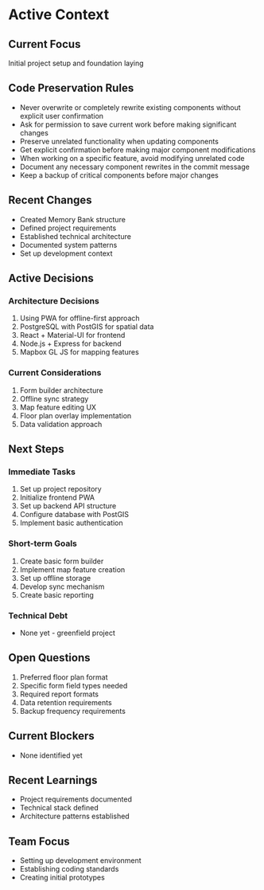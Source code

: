 # Active Context

## Current Focus
Initial project setup and foundation laying

## Code Preservation Rules
- Never overwrite or completely rewrite existing components without explicit user confirmation
- Ask for permission to save current work before making significant changes
- Preserve unrelated functionality when updating components
- Get explicit confirmation before making major component modifications
- When working on a specific feature, avoid modifying unrelated code
- Document any necessary component rewrites in the commit message
- Keep a backup of critical components before major changes

## Recent Changes
- Created Memory Bank structure
- Defined project requirements
- Established technical architecture
- Documented system patterns
- Set up development context

## Active Decisions

### Architecture Decisions
1. Using PWA for offline-first approach
2. PostgreSQL with PostGIS for spatial data
3. React + Material-UI for frontend
4. Node.js + Express for backend
5. Mapbox GL JS for mapping features

### Current Considerations
1. Form builder architecture
2. Offline sync strategy
3. Map feature editing UX
4. Floor plan overlay implementation
5. Data validation approach

## Next Steps

### Immediate Tasks
1. Set up project repository
2. Initialize frontend PWA
3. Set up backend API structure
4. Configure database with PostGIS
5. Implement basic authentication

### Short-term Goals
1. Create basic form builder
2. Implement map feature creation
3. Set up offline storage
4. Develop sync mechanism
5. Create basic reporting

### Technical Debt
- None yet - greenfield project

## Open Questions
1. Preferred floor plan format
2. Specific form field types needed
3. Required report formats
4. Data retention requirements
5. Backup frequency requirements

## Current Blockers
- None identified yet

## Recent Learnings
- Project requirements documented
- Technical stack defined
- Architecture patterns established

## Team Focus
- Setting up development environment
- Establishing coding standards
- Creating initial prototypes 